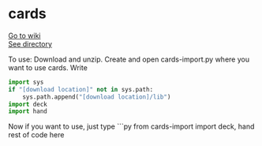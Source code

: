 # cards

[Go to wiki](https://github.com/EZLiang/cards/wiki)<br />
[See directory](docs/dir.md)

To use:
Download and unzip.
Create and open cards-import.py where you want to use cards.
Write <br />
```py
import sys
if "[download location]" not in sys.path:
    sys.path.append("[download location]/lib")
import deck
import hand
```
Now if you want to use, just type ```py
from cards-import import deck, hand
rest of code here
```
